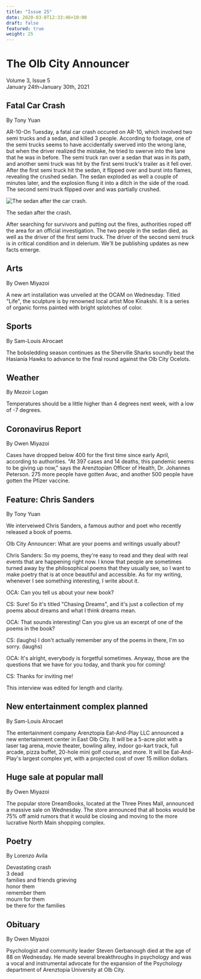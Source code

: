 ```yaml
---
title: "Issue 25"
date: 2020-03-8T12:33:46+10:00
draft: false
featured: true
weight: 25
---
```


# The Olb City Announcer
Volume 3, Issue 5    
January 24th-January 30th, 2021

## Fatal Car Crash
By Tony Yuan

AR-10-On Tuesday, a fatal car crash occured on AR-10, which involved two semi trucks and a sedan, and killed 3 people. According to footage, one of the semi trucks seems to have accidentally swerved into the wrong lane, but when the driver realized the mistake, he tried to swerve into the lane that he was in before. The semi truck ran over a sedan that was in its path, and another semi truck was hit by the first semi truck's trailer as it fell over. After the first semi truck hit the sedan, it flipped over and burst into flames, revealing the crushed sedan. The sedan exploded as well a couple of minutes later, and the explosion flung it into a ditch in the side of the road. The second semi truck flipped over and was partially crushed.

![The sedan after the car crash.](https://docs.google.com/drawings/d/e/2PACX-1vT4EGGvdDnPfHalKvpeNHoTMof9rMUw_7qYVlzCjiUQBWY81iWChK16eaVtIHuUsqq3YvBDeajTt5i9/pub?w=960&h=720)

The sedan after the crash.

After searching for survivors and putting out the fires, authorities roped off the area for an official investigation. The two people in the sedan died, as well as the driver of the first semi truck. The driver of the second semi truck is in critical condition and in delerium. We'll be publishing updates as new facts emerge.

## Arts
By Owen Miyazoi

A new art installation was unveiled at the OCAM on Wednesday. Titled "Life", the sculpture is by renowned local artist Moe Kinakshi. It is a series of organic forms painted with bright splotches of color. 

## Sports
By Sam-Louis Alrocaet

The bobsledding season continues as the Sherville Sharks soundly beat the Hasiania Hawks to advance to the final round against the Olb City Ocelots.

## Weather
By Mezoir Logan

Temperatures should be a little higher than 4 degrees next week, with a low of -7 degrees. 

## Coronavirus Report
By Owen Miyazoi

Cases have dropped below 400 for the first time since early April, according to authorities. "At 397 cases and 14 deaths, this pandemic seems to be giving up now," says the Arenztopian Officer of Health, Dr. Johannes Peterson. 275 more people have gotten Avac, and another 500 people have gotten the Pfizer vaccine.

## Feature: Chris Sanders
By Tony Yuan

We interveiwed Chris Sanders, a famous author and poet who recently released a book of poems.

Olb City Announcer: What are your poems and writings usually about?

Chris Sanders: So my poems, they're easy to read and they deal with real events that are happening right now. I know that people are sometimes turned away by the philosophical poems that they usually see, so I want to make poetry that is at once beautiful and accessible. As for my writing, whenever I see something interesting, I write about it.

OCA: Can you tell us about your new book?

CS: Sure! So it's titled "Chasing Dreams", and it's just a collection of my poems about dreams and what I think dreams mean.

OCA: That sounds interesting! Can you give us an excerpt of one of the poems in the book?

CS: (laughs) I don't actually remember any of the poems in there, I'm so sorry. (laughs)

OCA: It's alright, everybody is forgetful sometimes. Anyway, those are the questions that we have for you today, and thank you for coming!

CS: Thanks for inviting me!

This interview was edited for length and clarity.

## New entertainment complex planned
By Sam-Louis Alrocaet

The entertainment company Arenztopia Eat-And-Play LLC announced a new entertainment center in East Olb City. It will be a 5-acre plot with a laser tag arena, movie theater, bowling alley, indoor go-kart track, full arcade, pizza buffet, 20-hole mini golf course, and more. It will be Eat-And-Play's largest complex yet, with a projected cost of over 15 million dollars.

## Huge sale at popular mall
By Owen Miyazoi

The popular store DreamBooks, located at the Three Pines Mall, announced a massive sale on Wednesday. The store announced that all books would be 75% off amid rumors that it would be closing and moving to the more lucrative North Main shopping complex. 

## Poetry
By Lorenzo Avila

Devastating crash    
3 dead    
families and friends grieving    
honor them    
remember them    
mourn for them    
be there for the families    

## Obituary
By Owen Miyazoi

Psychologist and community leader Steven Gerbanough died at the age of 88 on Wednesday. He made several breakthroughs in psychology and was a vocal and instrumental advocate for the expansion of the Psychology department of Arenztopia University at Olb City.

